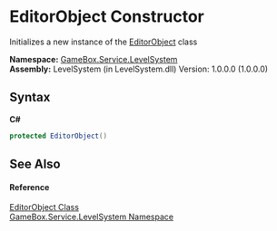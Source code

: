 # EditorObject Constructor 
 

Initializes a new instance of the <a href="be497194-a0d2-2cd4-153d-deb7386d8add">EditorObject</a> class

**Namespace:**&nbsp;<a href="624c2ca8-2880-f7a3-3eb1-01587cc3f61e">GameBox.Service.LevelSystem</a><br />**Assembly:**&nbsp;LevelSystem (in LevelSystem.dll) Version: 1.0.0.0 (1.0.0.0)

## Syntax

**C#**<br />
``` C#
protected EditorObject()
```


## See Also


#### Reference
<a href="be497194-a0d2-2cd4-153d-deb7386d8add">EditorObject Class</a><br /><a href="624c2ca8-2880-f7a3-3eb1-01587cc3f61e">GameBox.Service.LevelSystem Namespace</a><br />